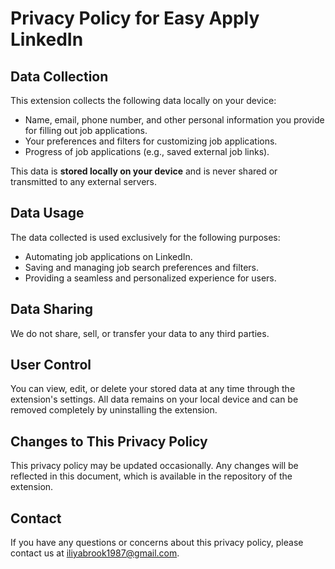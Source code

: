 
# Privacy Policy for Easy Apply LinkedIn

## Data Collection
This extension collects the following data locally on your device:
- Name, email, phone number, and other personal information you provide for filling out job applications.
- Your preferences and filters for customizing job applications.
- Progress of job applications (e.g., saved external job links).

This data is **stored locally on your device** and is never shared or transmitted to any external servers.

## Data Usage
The data collected is used exclusively for the following purposes:
- Automating job applications on LinkedIn.
- Saving and managing job search preferences and filters.
- Providing a seamless and personalized experience for users.

## Data Sharing
We do not share, sell, or transfer your data to any third parties.

## User Control
You can view, edit, or delete your stored data at any time through the extension's settings. All data remains on your local device and can be removed completely by uninstalling the extension.

## Changes to This Privacy Policy
This privacy policy may be updated occasionally. Any changes will be reflected in this document, which is available in the repository of the extension.

## Contact
If you have any questions or concerns about this privacy policy, please contact us at [iliyabrook1987@gmail.com](mailto:iliyabrook1987@gmail.com).
